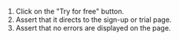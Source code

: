 1. Click on the "Try for free" button.
2. Assert that it directs to the sign-up or trial page.
3. Assert that no errors are displayed on the page.
